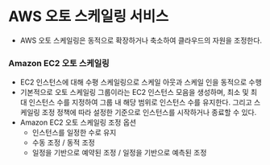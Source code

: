 # AWS 오토 스케일링 서비스
- AWS 오토 스케일링은 동적으로 확장하거나 축소하여 클라우드의 자원을 조정한다.

### Amazon EC2 오토 스케일링
- EC2 인스턴스에 대해 수평 스케일링으로 스케일 아웃과 스케일 인을 동적으로 수행
- 기본적으로 오토 스케일링 그룹이라는 EC2 인스턴스 모음을 생성하며, 최소 및 최대 인스턴스 수를 지정하여 그룹 내 해당 범위로 인스턴스 수를 유지한다. 그리고 스케일링 조정 정책에 따라 설정한 기준으로 인스턴스를 시작하거나 종료할 수 있다.
- Amazon EC2 오토 스케일링 조정 옵션
   - 인스턴스를 일정한 수로 유지
   - 수동 조정 / 동적 조정
   - 일정을 기반으로 예약된 조정 / 일정을 기반으로 예측된 조정

